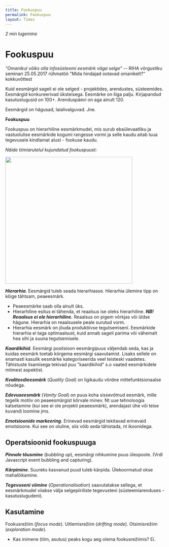 ```yaml
---
title: Fookuspuu
permalink: Fookuspuu
layout: Times
---
```


_2 min lugemine_

# Fookuspuu

_"Omanikul võiks olla infosüsteemi eesmärk väga selge"_ -- RIHA võrgustiku seminari 25.05.2017 rühmatöö "Mida hindajad ootavad omanikelt?" kokkuvõttest

Kuid eesmärgid sageli ei ole selged - projektides, arendustes, süsteemides. Eesmärgid konkureerivad üksteisega. Eesmärke on liiga palju. Kirjapandud kasutuslugusid on 100+. Arenduspäevi on aga ainult 120.

Eesmärgid on hägusad, laialivalguvad. Jne.

**Fookuspuu**

Fookuspuu on hierarhiline eesmärkmudel, mis surub ebaülevaatliku ja vastuolulise eesmärkide kogumi rangesse vormi ja selle kaudu aitab luua tegevusele kindlamat alust - fookuse kaudu.

_Näide tiimiarutelul kujundatud fookuspuust:_

<img src='https://agiil.github.io/IT/img/Fookusmudel.jpg'  style='width: 400px; '>

***Hierarhia***. Eesmärgid tuleb seada hierarhiasse. Hierarhia ülemine tipp on kõige tähtsam, peaeesmärk.
- Peaeesmärke saab olla ainult üks.
- Hierarhiline esitus ei tähenda, et reaalsus ise oleks hierarhiline. ***NB! Reaalsus ei ole hierarhiline.*** Reaalsus on pigem võrkjas või üldse hägune. Hierarhia on reaalsusele peale surutud vorm.
- Hierarhia eesmärk on jõuda produktiivse tegutsemiseni. Eesmärkide hierarhia ei taga optimaalsust, kuid annab sageli parima või vähemalt hea sihi ja suuna tegutsemisele.

***Kaardikihid***. Eesmärgi positsioon eesmärgipuus väljendab seda, kas ja kuidas eesmärk toetab kõrgema eesmärgi saavutamist. Lisaks sellele on enamasti kasulik eesmärke kategoriseerida veel teisteski vaadetes. Tähistuste lisamisega tekivad puu "kaardikihid" s.o vaated eesmärkidele mitmest aspektist.

***Kvaliteedieesmärk*** (_Quality Goal_) on ligikaudu võrdne mittefunktsionaalse nõudega.

***Edevuseesmärk*** (_Vanity Goal_) on puus koha sissevõtnud eesmärk, mille tegelik motiiv on peaeesmärgist kõrvale minev. Nt uue tehnoloogia katsetamine (kui see ei ole projekti peaeesmärk), arendajast ühe või teise kuvandi loomine jms.

***Emotsioonide markeering***. Erinevad eesmärgid tekitavad erinevaid emotsioone. Kui see on oluline, siis võib seda tähistada, nt ikoonidega. 

## Operatsioonid fookuspuuga 

***Pinnale tõusmine*** (_bubbling up_), eesmärgi nihkumine puus ülespoole. (Vrdl Javascript event bubbling and capturing).

***Kärpimine***. Suureks kasvanud puud tuleb kärpida. Ülekoormatud okse mahalõikamine. 

***Tegevuseni viimine*** (_Operationalisation_) saavutatakse sellega, et eesmärkmudel viiakse välja selgepiiriliste tegevusteni (süsteemiarenduses - kasutuslugudeni).

## Kasutamine

Fookusrežiim (_focus mode_). Uitlemisrežiim (_drifting mode_).
Otsimisrežiim (_exploration mode_).
- Kas inimene (tiim, asutus) peaks kogu aeg olema fookusrežiimis? Ei.